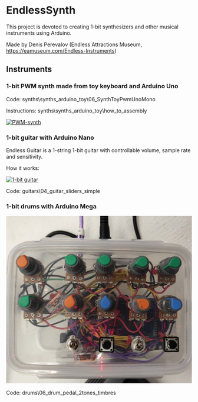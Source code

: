 # EndlessSynth
This project is devoted to creating 1-bit synthesizers and other musical instruments using Arduino.

Made by Denis Perevalov (Endless Attractions Museum, https://eamuseum.com/Endless-Instruments)

## Instruments

### 1-bit PWM synth made from toy keyboard and Arduino Uno

Code: synths\synths_arduino_toy\06_SynthToyPwmUnoMono

Instructions: synths\synths_arduino_toy\how_to_assembly


[![PWM-synth](https://img.youtube.com/vi/Cb2GTfVAnb0/0.jpg)](https://www.youtube.com/watch?v=Cb2GTfVAnb0)


### 1-bit guitar with Arduino Nano

Endless Guitar is a 1-string 1-bit guitar with controllable volume, sample rate and sensitivity.

How it works: 

[![1-bit guitar](https://img.youtube.com/vi/hyriUtXthH8/0.jpg)](https://www.youtube.com/watch?v=hyriUtXthH8)

Code: guitars\04_guitar_sliders_simple
 
### 1-bit drums with Arduino Mega

![1-bit drums](https://raw.githubusercontent.com/EndlessBits/EndlessSynth/main/drums/how_to_assembly/05_drum_pedal_2tones_timbres.jpg)

Code: drums\06_drum_pedal_2tones_timbres

